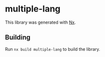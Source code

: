 # multiple-lang

This library was generated with [Nx](https://nx.dev).

## Building

Run `nx build multiple-lang` to build the library.
